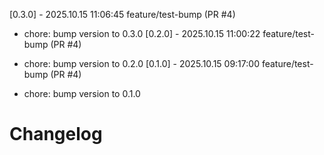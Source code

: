 [0.3.0] - 2025.10.15 11:06:45 feature/test-bump (PR #4)

- chore: bump version to 0.3.0
[0.2.0] - 2025.10.15 11:00:22 feature/test-bump (PR #4)

- chore: bump version to 0.2.0
[0.1.0] - 2025.10.15 09:17:00 feature/test-bump (PR #4)

- chore: bump version to 0.1.0
# Changelog
